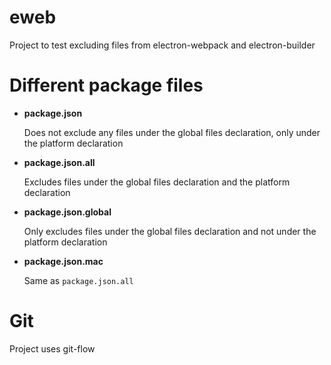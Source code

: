# eweb

Project to test excluding files from electron-webpack and electron-builder

# Different package files

* **package.json**
  
  Does not exclude any files under the global files declaration, only under the platform declaration

* **package.json.all**

  Excludes files under the global files declaration and the platform declaration

* **package.json.global**

  Only excludes files under the global files declaration and not under the platform declaration

* **package.json.mac**

  Same as `package.json.all`

# Git

Project uses git-flow
